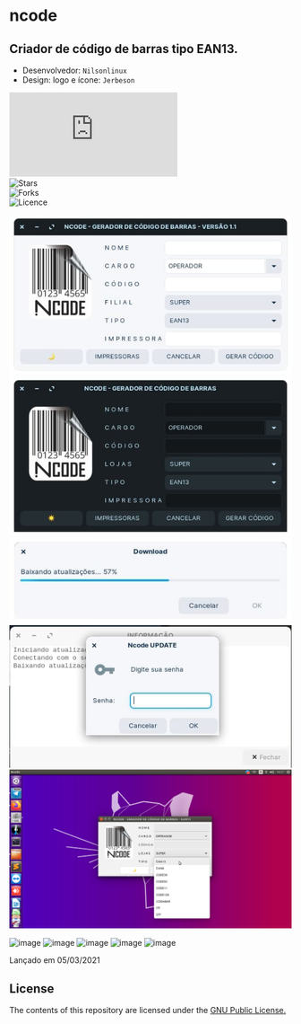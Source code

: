 # ncode
## Criador de código de barras tipo EAN13.

* Desenvolvedor: ```Nilsonlinux```  
* Design: logo e ícone: ```Jerbeson```  


![NCODE](https://github.com/nilsonlinux/ncode/raw/main/ncode_amd64.deb)  
![Stars](https://img.shields.io/github/stars/nilsonlinux/ncode)  
![Forks](https://img.shields.io/github/forks/nilsonlinux/ncode)  
![Licence](https://img.shields.io/github/license/nilsonlinux/ncode)


![image](https://raw.githubusercontent.com/ncode-dev/ncode/main/img/1.jpg)
![image](https://raw.githubusercontent.com/ncode-dev/ncode/main/img/2.jpg)
![image](https://raw.githubusercontent.com/ncode-dev/ncode/main/img/3.jpg)
![image](https://raw.githubusercontent.com/ncode-dev/ncode/main/img/4.jpg)
![NCODE](https://github.com/nilsonlinux/ncode/blob/main/img/ncode2.png)

![image](https://user-images.githubusercontent.com/22534130/110146298-277f2d80-7db9-11eb-9552-5eddb83ee17d.png)
![image](https://user-images.githubusercontent.com/22534130/110146474-63b28e00-7db9-11eb-8498-63066791fe0e.png)
![image](https://user-images.githubusercontent.com/22534130/110146723-a96f5680-7db9-11eb-92ae-2596f4adcdc9.png)
![image](https://user-images.githubusercontent.com/22534130/110147133-12ef6500-7dba-11eb-8e77-4a739f3f9204.png)
![image](https://user-images.githubusercontent.com/22534130/110188959-54a0ff80-7dfc-11eb-816f-18d8e8420389.png)


Lançado em 05/03/2021

License
-------

The contents of this repository are licensed under the [GNU Public License.](http://www.gnu.org/licenses/gpl-3.0.html)
